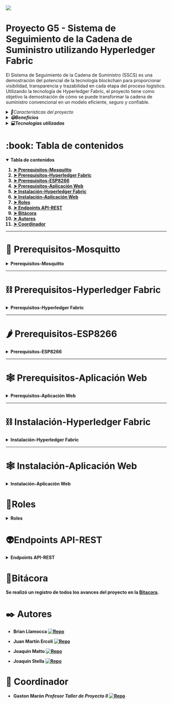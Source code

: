 <!-- Logo -->
<div>
  <img src="https://github.com/tpII/2023-G5-BLOCKCHAIN/assets/47442578/d5328f24-f606-41b5-97ea-98c57fc38ca9">
</div>

<!-- Titulo del proyecto -->
# Proyecto G5 - Sistema de Seguimiento de la Cadena de Suministro utilizando Hyperledger Fabric

<!-- Descripción del proyecto -->
El Sistema de Seguimiento de la Cadena de Suministro (SSCS) es una demostración del potencial de la tecnología blockchain para proporcionar visibilidad, transparencia y trazabilidad en cada etapa del proceso logístico. Utilizando la tecnología de Hyperledger Fabric, el proyecto tiene como objetivo la demostración de cómo se puede transformar la cadena de suministro convencional en un modelo eficiente, seguro y confiable.

<details>
  <summary><i>🌠Características del proyecto</i></summary>
  <ol>
    <li><b>Transparencia total<b></li>
    <p>Utiliza la tecnología blockchain para mantener un registro transparente e inmutable de todas las transacciones en la cadena de suministro.</p>
    <li>Trazabilidad garantizada</li>
    <p>Proporciona una trazabilidad completa desde la creación de un producto hasta su entrega al cliente final, permitiendo un seguimiento detallado del mismo.</p>
    <li>Roles especificos</li>
    <p>Define roles específicos como Productor, Transportador y Cliente, cada uno con permisos y accesos adaptados a sus funciones respectivas.</p>
    <li>Gestión de assets</li>
    <p>Permite a los distintos agentes crear nuevos productos, actualizar información relevante y transferir la propiedad de manera segura a lo largo de la cadena de suministro.</p>
    <li>Verificación del cliente</li>
    <p>Ofrece al cliente la posibilidad de trazar la procedencia y la calidad de los productos que adquieren.</p>
  </ol>
</details>

<details>
  <summary><i>😃Beneficios</i></summary>
  <ol>
    <li>Confianza del consumidor</li>
    <p>Incremento de la confianza del cliente al ofrecer información transparente y detallada sobre cada producto.</p>
    <li>Eficiencia operativa</li>
    <p>Optimización de la cadena de suministro al eliminar redundancias y mejorar la coordinación entre los actores involucrados.</p>
    <li>Reducción de fraudes</li>
    <p>Minimización de fraudes y prácticas deshonestas mediante la verificación transparente de cada transacción.</p>
    <li>Cumplimiento normativo</li>
    <p>Cumplimiento efectivo de regulaciones y estándares de la industria mediante la documentación detallada y precisa.</p>
  </ol>
</details>

<details>
  <summary><i>💻Tecnologias utilizadas</i></summary>
  <ol>
    <li>Aplicación web</li>
    <ul>
      <li>Flask: framework de desarrollo web en Python para la construcción del servidor web</li>
      <li>HTML, CSS y JS: fundamentales para la creación de la interfaz de usuario, ofreciendo una experiencia interactiva y atractiva.</li>
      <li>Bootstrap: empleado para el diseño responsivo y la mejora estética de la interfaz web.</li>
      <li>jQuery: facilita la manipulación del DOM y la interactividad en el lado del cliente.</li>
      <li>Leaflet: biblioteca de JavaScript para mapas interactivos, permitiendo la visualización geográfica de la cadena de suministro.</li>
      <li>WebSocket: protocolo de comunicación bidireccional que facilita la transmisión de datos en tiempo real entre el servidor y la aplicación web.</li>
      <li>MQTT: protocolo de mensajería ligero y eficiente, utilizado para la comunicación asincrónica entre la aplicación web y el dispositivo IoT.</li>
    </ul>
    <li>Dispositivo IoT ESP8266</li>
    <ul>
      <li>Biblioteca de WiFi: facilitan la conexión del ESP8266 a la red, permitiendo la comunicación con la aplicación web.</li>
      <li>Biblioteca de MQTT: protocolo utilizado para la comunicación entre los dispositivos IoT y el servidor, asegurando una transmisión de datos eficiente.</li>
      <li>Biblioteca de escaner RFID RC522: permite la identificación única de productos a lo largo de la cadena de suministro mediante tecnología de identificación por radiofrecuencia.</li>
      <li>Biblioteca de DHT11: sensor de temperatura y humedad utilizado para monitorear condiciones ambientales durante la cadena de suministro.</li>
    </ul>
    <li>Hyperledger Fabric</li>
    <ul>
      <li>Test-Network con 3 organizaciones: configuración de una red de prueba con tres organizaciones (una por cada agente), garantizando la simulación de un entorno empresarial diverso.</li>
      <li>Chaincode en TypeScript: lógica de contrato inteligente implementada en TypeScript, define las reglas y la lógica de negocio en la red blockchain. En esta demostración como asset principal se utilizo al modelo de un vino.</li>
      <li>API-REST en TypeScript: interfaz de programación de aplicaciones basada en el protocolo REST para facilitar la interacción entre la aplicación web y la red Hyperledger Fabric.</li>
    </ul>
    <li>Mosquitto</li>
    <ul>
      <li>Mosquitto: broker de MQTT de código abierto que facilita la implementación del protocolo MQTT en la arquitectura del proyecto. Actúa como intermediario entre el dispositivo IoT (ESP8266) y la aplicación web, asegurando la entrega eficiente de mensajes en la red.</li>
    </ul>
  </ol>
</details>

<!-- Tabla de contenidos -->
<h1 id="table-of-contents"> :book: Tabla de contenidos</h1>

<details open="open">
  <summary>Tabla de contenidos</summary>
  <ol>
    <li><a href="#prerequisites-mosquitto"> ➤ Prerequisitos-Mosquitto</a></li>
    <li><a href="#prerequisites-hyperledger-fabric"> ➤ Prerequisitos-Hyperledger Fabric</a></li>
    <li><a href="#prerequisites-esp8266"> ➤ Prerequisitos-ESP8266</a></li>
    <li><a href="#prerequisites-app-web"> ➤ Prerequisitos-Aplicación Web</a></li>
    <li><a href="#installation-hyperledger-fabric"> ➤ Instalación-Hyperledger Fabric</a></li>
    <li><a href="#installation-app-web"> ➤ Instalación-Aplicación Web</a></li>
    <li><a href="#roles"> ➤ Roles</a></li>
    <li><a href="#endpoints"> ➤ Endpoints API-REST</a></li>
    <li><a href="#bitacora"> ➤ Bitácora</a></li>
    <li><a href="#authors"> ➤ Autores</a></li>
    <li><a href="#coordinador"> ➤ Coordinador</a></li>
  </ol>
</details>

---

<!-- Prerequisitos MOSQUITTO -->
<h1 id="prerequisites-mosquitto"> 🦟 Prerequisitos-Mosquitto</h1>

<details>
  <summary>Prerequisitos-Mosquitto</summary>
  <p>La integración de Mosquitto en el proyecto SSCS añade una capa adicional de eficiencia y confiabilidad en la comunicación entre la aplicación web y el dispositivo IoT. Este broker MQTT gestiona la publicación y suscripción de mensajes, garantizando una transmisión de datos muy rápida.</p>

  <p>Para su instalación visitar la pagina web <a href="https://mosquitto.org/">https://mosquitto.org/</a>.</p>
</details>

---

<!-- Prerequisitos HYPERLEDGER FABRIC -->
<h1 id="prerequisites-hyperledger-fabric"> ⛓️ Prerequisitos-Hyperledger Fabric</h1>

<details>
  <summary>Prerequisitos-Hyperledger Fabric</summary>
  <p>Hyperledger Fabric es una tecnología blockchain empresarial que proporciona una plataforma robusta y segura para la gestión de assets y transacciones en la cadena de suministro. Gracias a sus características, como la capacidad de definir permisos y roles específicos, así como su enfoque modular, Hyperledger Fabric se convierte en una opción poderosa para garantizar la transparencia y la trazabilidad en proyectos como el SSCS.</p>

  <p>Se requieren las tecnologias listadas en <a href="https://hyperledger-fabric.readthedocs.io/en/release-2.5/prereqs.html">https://hyperledger-fabric.readthedocs.io/en/release-2.5/prereqs.html</a>, debe seguir las instrucciones de instalación de los prerequisitos dependiendo el sistema operativo que este utilizando.</p>

  <p>Adicionalmente debe tener instalado NPM y NodeJS en su última versión. <a href="https://nodejs.org/en">https://nodejs.org/en</a>.</p>
</details>

---

<!-- Prerequisitos ESP8266 -->
<h1 id="prerequisites-esp8266"> 🌶️ Prerequisitos-ESP8266</h1>

<details>
  <summary>Prerequisitos-ESP8266</summary>
  <p>Se requiere descargar el .ino contenido en <a href="https://github.com/tpII/2023-G5-BLOCKCHAIN/blob/main/TP2-ESCANER-RFID/TP2-ESCANER-RFID.ino">TP2-ESCANER-RFID</a>, configurarlo con los parametros de WiFi y broker MQTT correspondientes, configurar los pines de los sensores que se utilizan y finalmente cargar el programa al microcontrolador.</p>
</details>

---

<!-- Prerequisitos APLICACION WEB -->
<h1 id="prerequisites-app-web"> 🕸️ Prerequisitos-Aplicación Web</h1>

<details>
  <summary>Prerequisitos-Aplicación Web</summary>
  <p>Se requiere la última versión de python <a href="https://www.python.org/">https://www.python.org/</a>.</p>
  <p>Se requiere tener instalada la última versión de PostgreSQL <a href="https://www.postgresql.org/">https://www.postgresql.org/</a> configurada con una base de datos llamada supply-chain-platform (de preferencia).</p>
</details>

---

<!-- Instalación HYPERLEDGER FABRIC -->
<h1 id="installation-hyperledger-fabric"> ⛓️ Instalación-Hyperledger Fabric</h1>

<details>
  <summary>Instalación-Hyperledger Fabric</summary>
  <p>El directorio principal de Hyperledger Fabric es <a href="https://github.com/tpII/2023-G5-BLOCKCHAIN/tree/main/fabric-supply-chain">fabric-supply-chain</a>, estando allí, debe acceder al directorio test-network:</p>
  
  ```sh
  $ cd test-network
  ```

<p>Luego debe ejecutar el comando:</p>

```sh
$ ./network.sh up createChannel -c mychannel -ca -s couchdb
```

<p>Esto genera 2 organizaciones, cada una con un peer, un single raft ordering service y crea un canal llamado mychannel, donde une a los peers de las 2 organizaciones. Tambien crea una CA por cada organización.</p>

<p>Para este sistema se requieren 3 organizaciones, por lo tanto:</p>

```sh
$ cd addOrg3
$ ./addOrg3.sh up -c mychannel -ca -s couchdb
```

<p>Volver a la carpeta test-network y hacer el deploy del chaincode:</p>

```sh
$ cd ..
$ ./network.sh deployCC -ccn basic -ccp ../chaincode-typescript/ -ccl typescript
```

<p>Ahora se puede probar el chaincode, se pueden setear las variables para actuar como organización 1:</p>

```sh
export PATH=${PWD}/../bin:$PATH          # binarios
export FABRIC_CFG_PATH=$PWD/../config/   # config
# Environment variables for Org1
export CORE_PEER_TLS_ENABLED=true
export CORE_PEER_LOCALMSPID="Org1MSP"
export CORE_PEER_TLS_ROOTCERT_FILE=${PWD}/organizations/peerOrganizations/org1.example.com/peers/peer0.org1.example.com/tls/ca.crt
export CORE_PEER_MSPCONFIGPATH=${PWD}/organizations/peerOrganizations/org1.example.com/users/Admin@org1.example.com/msp
export CORE_PEER_ADDRESS=localhost:7051
```

<p>Para inicializar la ledger con assets precargados:</p>

```sh
peer chaincode invoke -o localhost:7050 --ordererTLSHostnameOverride orderer.example.com --tls --cafile "${PWD}/organizations/ordererOrganizations/example.com/orderers/orderer.example.com/msp/tlscacerts/tlsca.example.com-cert.pem" -C mychannel -n basic --peerAddresses localhost:7051 --tlsRootCertFiles "${PWD}/organizations/peerOrganizations/org1.example.com/peers/peer0.org1.example.com/tls/ca.crt" --peerAddresses localhost:9051 --tlsRootCertFiles "${PWD}/organizations/peerOrganizations/org2.example.com/peers/peer0.org2.example.com/tls/ca.crt" -c '{"function":"InitLedger","Args":[]}'
```

<p>Para obtener todos los assets:</p>

```sh
peer chaincode query -C mychannel -n basic -c '{"Args":["GetAllAssets"]}'
```

<p>Para crear un asset:</p>

```sh
peer chaincode invoke -o localhost:7050 --ordererTLSHostnameOverride orderer.example.com --tls --cafile "${PWD}/organizations/ordererOrganizations/example.com/orderers/orderer.example.com/msp/tlscacerts/tlsca.example.com-cert.pem" -C mychannel -n basic --peerAddresses localhost:7051 --tlsRootCertFiles "${PWD}/organizations/peerOrganizations/org1.example.com/peers/peer0.org1.example.com/tls/ca.crt" --peerAddresses localhost:9051 --tlsRootCertFiles "${PWD}/organizations/peerOrganizations/org2.example.com/peers/peer0.org2.example.com/tls/ca.crt" -c '{"Args":["CreateAsset","admin","wine6", "blanco", "Org1MSP", "2500", "52.9393", "42", "Las cabras", "2010", "52.9393", "52.9393"]}'
```

<h2>API REST</h2>

<p>Finalizadas las pruebas del chaincode se puede levantar el servidor API REST y el servidor REDIS (que se encarga de la cola de tareas). Ir a la carpeta rest-api-typescript e instalar las dependencias y realizar el build:</p>

```sh
$ cd ..
$ cd rest-api-typescript
$ npm install
$ npm run build
```

> NO OLVIDAR EJECUTAR EL SCRIPT generateEnv.sh que está en la carpeta rest-api-typescript/scripts. Este script genera un archivo .env que se debe colocar en la carpeta principal rest-api-typescript.

<p>Luego se debe inicializar el server REDIS, que se encarga de mantener la cola de tareas que le van llegando en cada transacción:</p>

```sh
$ export REDIS_PASSWORD=$(uuidgen)
$ npm run start:redis	
```

<p>Finalmente iniciar el servidor API REST</p>

```
$ npm run start:dev
```

> Las API-KEYS correspondientes a cada organización estan en el archivo .env y deben ser enviadas en la cabecera de la petición HTTP al servidor REST para que la misma sea autorizada.

</details>

---

<!-- Instalación APLICACION WEB -->
<h1 id="installation-app-web"> 🕸️ Instalación-Aplicación Web</h1>

<details>
  <summary>Instalación-Aplicación Web</summary>
  <p>En el directorio raíz, crear el entorno virtual:</p>

  ```sh
  python -m venv venv
  ```

  <p>Activar el entorno virtual:</p>
  
  ```sh
  # venv\Scripts\activate # Windows
  $ ./venv\Scripts\activate # Linux
  ```

  <p>Instalar dependencias freezadas:</p>

  ```sh
  $ pip install -r requirements-freezed.txt
  ```

  <p>Tener encendido el servidor de DB.</p>

  <p>Configurar el archivo .env con las credenciales correspondientes.</p>

  <p>Correr las migraciones para tener el sistema de usuarios:</p>

  ```sh
  $ flask db upgrade
  ```

  <p>Iniciar el servidor de la aplicación web:</p>

  ```sh
  flask run -h 0.0.0.0 --debug
  ```
</details>

<h1 id="roles">🧙Roles</h1>


<details>
  <summary>Roles</summary>

| Rol        | Organización |
|------------|--------------|
| Productor  | 1            |
| Transporte | 2            |
| Cliente    | 3            |

</details>



<h1 id="endpoints">👽Endpoints API-REST</h1>

<details>
  <summary>Endpoints API-REST</summary>

| Endpoint                 | Método | Descripción                                 |
|--------------------------|--------|---------------------------------------------|
| /assets                  | GET    | Obtener todos los assets del WS             |
|                          | POST   | Crear un nuevo asset                        |
| /assets/:assetID         | GET    | Obtener el asset de ID :assetID             |
|                          | PUT    | Modificar el asset                          |
|                          | PATCH  | Transferencia de dueño del asset            |
|                          | DELETE | Borrar el asset del WS                      |
|                          | OPTION | Devuelve si existe el asset                 |
| /assets/history/:assetID | GET    | Ver el historial de transacciones del asset |

</details>

<h1 id="bitacora">📖Bitácora</h1>

<p>Se realizó un registro de todos los avances del proyecto en la <a href="https://github.com/tpII/2023-G5-BLOCKCHAIN/wiki/Bitacora">Bitacora</a>.</p>

<h1 id="authors">✒️ Autores</h1>

* **Brian Llamocca** [![Repo](https://badgen.net/badge/icon/notBraii?icon=github&label)](https://github.com/notBraii)

* **Juan Martín Ercoli** [![Repo](https://badgen.net/badge/icon/Juanercoli?icon=github&label)](https://github.com/Juanercoli)
  
*  **Joaquín Matto** [![Repo](https://badgen.net/badge/icon/momus53?icon=github&label)](https://github.com/momus53)

*  **Joaquín Stella** [![Repo](https://badgen.net/badge/icon/joaquin-stella?icon=github&label)](https://github.com/joaquin-stella)

<h1 id="coordinador">📌 Coordinador</h1>

* **Gaston Marón** *Profesor Taller de Proyecto II* [![Repo](https://badgen.net/badge/icon/gmaron?icon=github&label)](https://github.com/gmaron)

